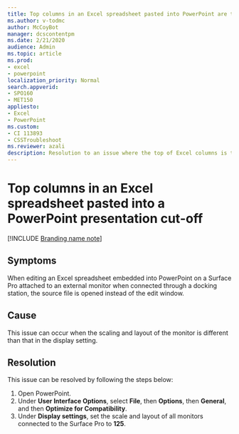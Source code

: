 ```yaml
---
title: Top columns in an Excel spreadsheet pasted into PowerPoint are truncated by Surface Pro with docking station and external monitor 
ms.author: v-todmc
author: McCoyBot
manager: dcscontentpm
ms.date: 2/21/2020
audience: Admin
ms.topic: article
ms.prod: 
- excel
- powerpoint
localization_priority: Normal
search.appverid:
- SPO160
- MET150
appliesto:
- Excel
- PowerPoint
ms.custom: 
- CI 113893
- CSSTroubleshoot 
ms.reviewer: azali 
description: Resolution to an issue where the top of Excel columns is truncated when pasted in a PowerPoint presentation on a Surface Pro using a docking station and an external monitor.
---
```


# Top columns in an Excel spreadsheet pasted into a PowerPoint presentation cut-off 

[!INCLUDE [Branding name note](../../../includes/branding-name-note.md)]

## Symptoms

When editing an Excel spreadsheet embedded into PowerPoint on a Surface Pro attached to an external monitor when connected through a docking station, the source file is opened instead of the edit window.  

## Cause

This issue can occur when the scaling and layout of the monitor is different than that in the display setting.

## Resolution

This issue can be resolved by following the steps below:

1.    Open PowerPoint.
2.    Under **User Interface Options**, select **File**, then **Options**, then **General**, and then **Optimize for Compatibility**.
3.    Under **Display settings**, set the scale and layout of all monitors connected to the Surface Pro to **125**. 
